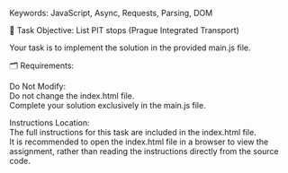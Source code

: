 Keywords: JavaScript, Async, Requests, Parsing, DOM

📝 Task Objective: List PIT stops (Prague Integrated Transport)

Your task is to implement the solution in the provided main.js file.

🗂️ Requirements:

Do Not Modify:<br>
Do not change the index.html file.<br>
Complete your solution exclusively in the main.js file.

Instructions Location:<br>
The full instructions for this task are included in the index.html file.<br>
It is recommended to open the index.html file in a browser to view the assignment, rather than reading the instructions directly from the source code.
